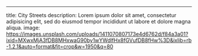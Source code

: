 ---
title: City Streets
description: Lorem ipsum dolor sit amet, consectetur adipisicing elit, sed do eiusmod tempor incididunt ut labore et dolore magna aliqua.
image: https://images.unsplash.com/uploads/1411070807173e4d6762d/f84a3a01?ixid=MXwxMjA3fDB8MHxwaG90by1wYWdlfHx8fGVufDB8fHw%3D&ixlib=rb-1.2.1&auto=format&fit=crop&w=1950&q=80